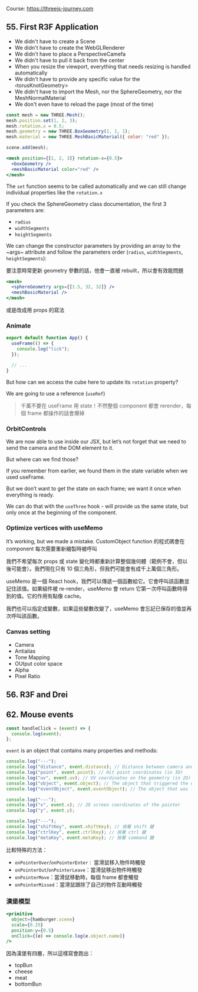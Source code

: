 Course: https://threejs-journey.com

## 55. First R3F Application

- We didn't have to create a Scene
- We didn't have to create the WebGLRenderer
- We didn't have to place a PerspectiveCamefa
- We didn't have to pull it back from the center
- When you resize the viewport, everything that needs resizing is handled automatically
- We didn't have to provide any specific value for the ‹torusKnotGeometry>
- We didn't have to import the Mesh, nor the SphereGeometry, nor the MeshNormalMaterial
- We don't even have to reload the page (most of the time)

```javascript
const mesh = new THREE.Mesh();
mesh.position.set(1, 2, 3);
mesh.rotation.x = 0.5;
mesh.geometry = new THREE.BoxGeometry(1, 1, 1);
mesh.material = new THREE.MeshBasicMaterial({ color: "red" });

scene.add(mesh);
```

```jsx
<mesh position={[1, 2, 3]} rotation-x={0.5}>
  <boxGeometry />
  <meshBasicMaterial color="red" />
</mesh>
```

The `set` function seems to be called automatically and we can still change individual properties like the `rotation.x`

If you check the SphereGeometry class documentation, the first 3 parameters are:

- `radius`
- `widthSegments`
- `heightSegments`

We can change the constructor parameters by providing an array to the ~args~ attribute and follow the parameters order (`radius`, `widthSegments`, `heightSegments`):

要注意時常更新 geometry 參數的話，他會一直被 rebuilt，所以會有效能問題

```jsx
<mesh>
  <sphereGeometry args={[1.5, 32, 32]} />
  <meshBasicMaterial />
</mesh>
```

或是改成用 props 的寫法

### Animate

```jsx
export default function App() {
  useFrame(() => {
    console.log("tick");
  });

  // ...
}
```

But how can we access the cube here to update its `rotation` property?

We are going to use a reference (`useRef`)

> 千萬不要在 useFrame 用 state！不然整個 component 都會 rerender，每個 frame 都操作的話會爆掉

### OrbitControls

We are now able to use <orbitControls> inside our JSX, but let’s not forget that we need to send the camera and the DOM element to it.

But where can we find those?

If you remember from earlier, we found them in the state variable when we used useFrame.

But we don’t want to get the state on each frame; we want it once when everything is ready.

We can do that with the `useThree` hook - will provide us the same state, but only once at the beginning of the component.

### Optimize vertices with useMemo

It’s working, but we made a mistake. CustomObject function 的程式碼會在 component 每次需要重新繪製時被呼叫

我們不希望每次 props 或 state 變化時都重新計算整個幾何體（範例不會，但以後可能會）。我們現在只有 10 個三角形，但我們可能會有成千上萬個三角形。

useMemo 是一個 React hook，我們可以傳遞一個函數給它。它會呼叫該函數並記住該值。如果組件被 re-render，useMemo 會 return 它第一次呼叫函數時得到的值。它的作用有點像 cache。

我們也可以指定成變數，如果這些變數改變了，useMemo 會忘記已保存的值並再次呼叫該函數。

### Canvas setting

- Camera
- Antialias
- Tone Mapping
- OUtput color space
- Alpha
- Pixel Ratio

## 56. R3F and Drei

## 62. Mouse events

```js
const handleClick = (event) => {
  console.log(event);
};
```

`event` is an object that contains many properties and methods:

```js
console.log("---");
console.log("distance", event.distance); // Distance between camera and hit point
console.log("point", event.point); // Hit point coordinates (in 3D)
console.log("uv", event.uv); // UV coordinates on the geometry (in 2D)
console.log("object", event.object); // The object that triggered the event
console.log("eventObject", event.eventObject); // The object that was listening to the event (useful where there is objects in objects)

console.log("---");
console.log("x", event.x); // 2D screen coordinates of the pointer
console.log("y", event.y);

console.log("---");
console.log("shiftKey", event.shiftKey); // 按著 shift 鍵
console.log("ctrlKey", event.ctrlKey); // 按著 ctrl 鍵
console.log("metaKey", event.metaKey); // 按著 command 鍵
```

比較特殊的方法：

- `onPointerOver`/`onPointerEnter：` 當滑鼠移入物件時觸發
- `onPointerOut`/`onPointerLeave`：當滑鼠移出物件時觸發
- `onPointerMove`：當滑鼠移動時，每個 frame 都會觸發
- `onPointerMissed`：當滑鼠跟除了自己的物件互動時觸發

### 漢堡模型

```jsx
<primitive
  object={hamburger.scene}
  scale={0.25}
  position-y={0.5}
  onClick={(e) => console.log(e.object.name)}
/>
```

因為漢堡有四層，所以這樣寫會跑出：

- topBun
- cheese
- meat
- bottomBun
